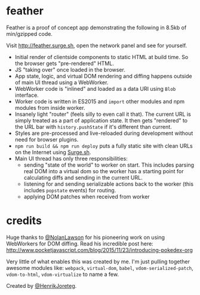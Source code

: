 # feather

Feather is a proof of concept app demonstrating the following in 8.5kb of min/gzipped code.

Visit http://feather.surge.sh, open the network panel and see for yourself.

- Initial render of clientside components to static HTML at build time. So the browser gets "pre-rendered" HTML.
- JS "taking over" once loaded in the browser.
- App state, logic, and virtual DOM rendering and diffing happens outside of main UI thread using a WebWorker.
- WebWorker code is "inlined" and loaded as a data URI using `Blob` interface.
- Worker code is written in ES2015 and `import` other modules and npm modules from inside worker.
- Insanely light "router" (feels silly to even call it that). The current URL is simply treated as a part of application state. It then gets "rendered" to the URL bar with `history.pushState` if it's different than current.
- Styles are pre-processed and live-reloaded during development without need for browser plugins.
- `npm run build && npm run deploy` puts a fully static site with clean URLs on the Internet using [Surge.sh](https://surge.sh).
- Main UI thread has only three responsibilities:
	- sending "state of the world" to worker on start. This includes parsing real DOM into a virtual dom so the worker has a starting point for calculating diffs and sending in the current URL.
	- listening for and sending serializable actions back to the worker (this includes `popstate` events) for routing.
	- applying DOM patches when received from worker

# credits

Huge thanks to [@NolanLawson](http://twitter.com/NolanLawson) for his pioneering work on using WebWorkers for DOM diffing. Read his incredible post here: http://www.pocketjavascript.com/blog/2015/11/23/introducing-pokedex-org

Very little of what enables this was created by me. I'm just pulling together awesome modules like: `webpack`, `virtual-dom`, `babel`, `vdom-serialized-patch`, `vdom-to-html`, `vdom-virtualize` to name a few.

Created by [@HenrikJoreteg](http://twitter.com/henrikjoreteg).


